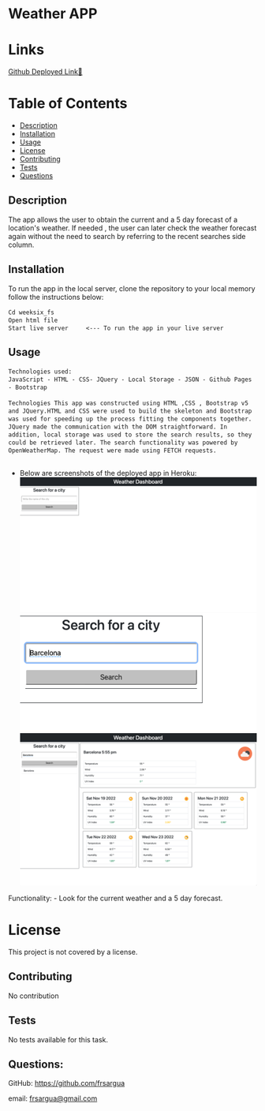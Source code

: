 # Weather APP

# Links

[Github Deployed Link💾](https://frsargua.github.io/WeekSix_FS/)

# Table of Contents

- [Description](#description)
- [Installation](#Installation)
- [Usage](#Usage)
- [License](#License)
- [Contributing](#Contributing)
- [Tests](#Tests)
- [Questions](#Questions)

## Description

The app allows the user to obtain the current and a 5 day forecast of a location's weather. If needed , the user can later check the weather forecast again without the need to search by referring to the recent searches side column.

## Installation

To run the app in the local server, clone the repository to your local memory follow the instructions below:

```
Cd weeksix_fs
Open html file
Start live server     <--- To run the app in your live server
```

## Usage

```
Technologies used:
JavaScript - HTML - CSS- JQuery - Local Storage - JSON - Github Pages - Bootstrap

Technologies This app was constructed using HTML ,CSS , Bootstrap v5 and JQuery.HTML and CSS were used to build the skeleton and Bootstrap was used for speeding up the process fitting the components together. JQuery made the communication with the DOM straightforward. In addition, local storage was used to store the search results, so they could be retrieved later. The search functionality was powered by OpenWeatherMap. The request were made using FETCH requests.


```

- Below are screenshots of the deployed app in Heroku:
  ![Deployed App- Landing Page](./screenshots/Landing.png)
  ![Deployed App- Search Bar](./screenshots/Search.png)
  ![Deployed App- Search Result from API](./screenshots/Search-Result.png)

Functionality: - Look for the current weather and a 5 day forecast.

# License

This project is not covered by a license.

## Contributing

No contribution

## Tests

No tests available for this task.

## Questions:

GitHub: https://github.com/frsargua

email: frsargua@gmail.com
